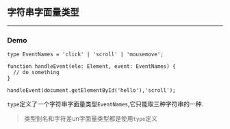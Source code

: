 ## 字符串字面量类型

---

### Demo

```
type EventNames = 'click' | 'scroll' | 'mousemove';

function handleEvent(ele: Element, event: EventNames) {
  // do something
}

handleEvent(document.getElementById('hello'),'scroll');

```

`type`定义了一个字符串字面量类型`EventNames`,它只能取三种字符串的一种.

> 类型别名和字符差un字面量类型都是使用`type`定义


